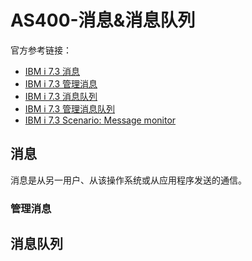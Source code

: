 # AS400-消息&消息队列
官方参考链接：
- [IBM i 7.3 消息](https://www.ibm.com/docs/zh/i/7.3?topic=concepts-messages)
- [IBM i 7.3 管理消息](https://www.ibm.com/docs/zh/i/7.3?topic=messages-managing)
- [IBM i 7.3 消息队列](https://www.ibm.com/docs/zh/i/7.3?topic=information-details-message-queues)
- [IBM i 7.3 管理消息队列](https://www.ibm.com/docs/zh/i/7.3?topic=queues-managing-message)
- [IBM i 7.3 Scenario: Message monitor](https://www.ibm.com/docs/zh/i/7.3?topic=monitors-scenario-message-monitor)

## 消息
消息是从另一用户、从该操作系统或从应用程序发送的通信。
### 管理消息

## 消息队列